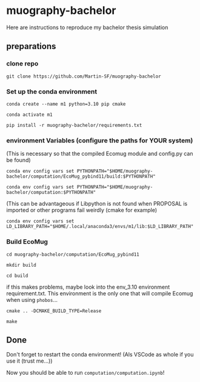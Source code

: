 # muography-bachelor

Here are instructions to reproduce my bachelor thesis simulation

## preparations

### clone repo

`git clone https://github.com/Martin-SF/muography-bachelor`

### Set up the conda environment
`conda create --name m1 python=3.10 pip cmake`

`conda activate m1`

`pip install -r muography-bachelor/requirements.txt`

### environment Variables (configure the paths for YOUR system)

(This is necessary so that the compiled Ecomug module and config.py can be found)

`conda env config vars set PYTHONPATH="$HOME/muography-bachelor/computation/EcoMug_pybind11/build:$PYTHONPATH"`

`conda env config vars set PYTHONPATH="$HOME/muography-bachelor/computation:$PYTHONPATH"`

(This can be advantageous if Libpython is not found when PROPOSAL is imported or other programs fail weirdly (cmake for example) 

`conda env config vars set LD_LIBRARY_PATH="$HOME/.local/anaconda3/envs/m1/lib:$LD_LIBRARY_PATH"`

### Build EcoMug
`cd muography-bachelor/computation/EcoMug_pybind11`

`mkdir build`

`cd build`

if this makes problems, maybe look into the env_3.10 environment requirement.txt. This environment is the only one that will compile Ecomug when using `phobos`...

`cmake .. -DCMAKE_BUILD_TYPE=Release`

`make`


## Done

Don't forget to restart the conda environment! (Als VSCode as whole if you use it (trust me...))

Now you should be able to run `computation/computation.ipynb`!
